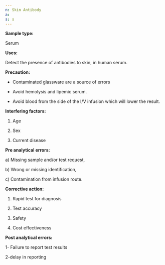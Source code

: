 ```yaml
---
n: Skin Antibody
a: 
s: s
---
```


__Sample type:__

Serum

__Uses:__ 

Detect the presence of antibodies to skin, in human serum.

__Precaution:__

-	Contaminated glassware are a source of errors

-	Avoid hemolysis and lipemic serum.

-	Avoid blood from the side of the I/V infusion which will lower the result.

__Interfering factors:__

1. Age

2. Sex

3. Current disease	

__Pre analytical errors:__

a) Missing sample and/or test request,

b) Wrong or missing identification,

c) Contamination from infusion route.

__Corrective action:__

1. Rapid test for diagnosis 

2. Test accuracy

3. Safety

4. Cost effectiveness

__Post analytical errors:__ 

1- Failure to report test results

2-delay in reporting